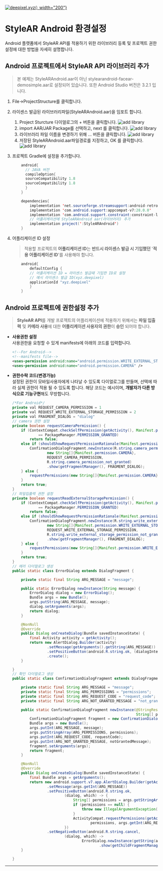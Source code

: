 [![deepixel.xyz](./img/Deepixel_logo.PNG){: width="200"}](https://deepixel.azurewebsites.net/)

# StyleAR Android 환경설정

Android 플랫폼에서 StyleAR API를 적용하기 위한 라이브러리 등록 및 프로젝트 권한 설정에 대한 방법을 자세히 설명합니다.

## Android 프로젝트에서 StyleAR API 라이브러리 추가

> 본 예제는 StyleARAndroid.aar이 아닌 stylearandroid-facear-demosimple.aar로 설정되어 있습니다. 또한 Android Studio 버전은 3.2.1 입니다.

1. File->ProjectStructure를 클릭합니다.
2. 라이센스 발급된 라이브러리파일(StyleARAndroid.aar)을 임포트 합니다.
    1. Project Sturcture 다이얼로그의 +
    버튼을 클릭합니다.
   ![add library](./img/android_studio_add_library_1.png)
    1. import AAR/JAR Package를 선택하고, next 를 클릭합니다. 
   ![add library](./img/android_studio_add_library_2.png)
    1. 라이브러리 파일 이름을 변경하기 위해 ... 버튼을 클릭합니다.
   ![add library](./img/android_studio_add_library_3.png)
    1. 저장된 StyleARAndroid.aar파일경로를 지정하고, OK 를 클릭합니다.
   ![add library](./img/android_studio_add_library_4.png)
3. 프로젝트 Gradle에 설정을 추가합니다.

    ```java
        android{
          // JAVA 버전
          compileOption{
          sourceCompatibility 1.8
          sourceCompatibility 1.8
          }
        }

        dependencies{
            implementation 'net.sourceforge.streamsupport:android-retrofuture:1.7.0'
            implementation 'com.android.support:appcompat-v7:28.0.0'
            implementation 'com.android.support.constraint:constraint-layout:1.1.3'
            // 어플리케이션에 StyleARAndroid aar(라이브러리) 추가
            implementation project(':StyleARAndroid')
        }
    ```

4. 어플리케이션 ID 설정
    > 적용할 프로젝트의 **어플리케이션 ID**는 **반드시 라이센스 발급 시 기입했던** '**적용 어플리케이션 ID**'를 사용해야 합니다.

    ```java
        android{
            defaultConfig {
            // 어플리케이션 ID = 라이센스 발급때 기입한 ID로 설정
            // 예시 라이센스 발급 ID(xyz.deepixel)
            applicationId "xyz.deepixel"
            }
        }
    ```

## Android 프로젝트에 권한설정 추가

> **StyleAR API**를 개발 프로젝트의 어플리케이션에 적용하기 위해서는 **파일 입출력** 및 **카메라 사용**에 대한 **어플리케이션 사용자의 권한**이 **승인** 되어야 합니다.

- **사용권한 설정**  
    사용권한을 요청할 수 있게 manifests에 아래의 코드를 입력합니다.

    ```xml
    <!--For Android-->
    <!--manifests file-->
    <uses-permission android:name="android.permission.WRITE_EXTERNAL_STORAGE" />
    <uses-permission android:name="android.permission.CAMERA" />
    ```

- **권한수락 코드(변경가능)**  
    설정된 권한이 모바일사용자에게 나타날 수 있도록 다이얼로그를 만들며, 선택에 따라 실제 권한이 적용 될 수 있도록 합니다. 해당 코드는 예시이며, **개발자가 다른 방식으로 기능구현**해도 무방합니다.

    ```java
    /*For Android*/
    private val REQUEST_CAMERA_PERMISSION = 1
    private val REQUEST_WRITE_EXTERNAL_STORAGE_PERMISSION = 2
    private val FRAGMENT_DIALOG = "dialog"
    // camera 권한 설정
    private boolean requestCameraPermission() {
        if (ContextCompat.checkSelfPermission(getActivity(), Manifest.permission.CAMERA)
                == PackageManager.PERMISSION_GRANTED)
            return false;
        else if (shouldShowRequestPermissionRationale(Manifest.permission.CAMERA)) {
            ConfirmationDialogFragment.newInstance(R.string.camera_permission_confirmation,
                    new String[]{Manifest.permission.CAMERA},
                    REQUEST_CAMERA_PERMISSION,
                    R.string.camera_permission_not_granted)
                    .show(getFragmentManager(), FRAGMENT_DIALOG);
        } else {
            requestPermissions(new String[]{Manifest.permission.CAMERA}, REQUEST_CAMERA_PERMISSION);
        }
        return true;
    }
    // 파일입출력 권한 설정
    private boolean requestReadExternalStoragePermission() {
        if (ContextCompat.checkSelfPermission(getActivity(), Manifest.permission.WRITE_EXTERNAL_STORAGE)
                == PackageManager.PERMISSION_GRANTED)
            return false;
        else if (shouldShowRequestPermissionRationale(Manifest.permission.WRITE_EXTERNAL_STORAGE)) {
            ConfirmationDialogFragment.newInstance(R.string.write_external_storage_permission_confirmation,
                    new String[]{Manifest.permission.WRITE_EXTERNAL_STORAGE},
                    REQUEST_WRITE_EXTERNAL_STORAGE_PERMISSION,
                    R.string.write_external_storage_permission_not_granted)
                    .show(getFragmentManager(), FRAGMENT_DIALOG);
        } else {
            requestPermissions(new String[]{Manifest.permission.WRITE_EXTERNAL_STORAGE}, REQUEST_WRITE_EXTERNAL_STORAGE_PERMISSION);
        }
        return true;
    }
    // 에러 다이얼로그 생성
    public static class ErrorDialog extends DialogFragment {

        private static final String ARG_MESSAGE = "message";

        public static ErrorDialog newInstance(String message) {
            ErrorDialog dialog = new ErrorDialog();
            Bundle args = new Bundle();
            args.putString(ARG_MESSAGE, message);
            dialog.setArguments(args);
            return dialog;
        }

        @NonNull
        @Override
        public Dialog onCreateDialog(Bundle savedInstanceState) {
            final Activity activity = getActivity();
            return new AlertDialog.Builder(activity)
                    .setMessage(getArguments().getString(ARG_MESSAGE))
                    .setPositiveButton(android.R.string.ok, (dialogInterface, i) -> activity.finish())
                    .create();
        }

    }
    // 확인 다이얼로그 생성
    public static class ConfirmationDialogFragment extends DialogFragment {

        private static final String ARG_MESSAGE = "message";
        private static final String ARG_PERMISSIONS = "permissions";
        private static final String ARG_REQUEST_CODE = "request_code";
        private static final String ARG_NOT_GRANTED_MESSAGE = "not_granted_message";

        public static ConfirmationDialogFragment newInstance(@StringRes int message,
                                                             String[] permissions, int requestCode, @StringRes int notGrantedMessage) {
            ConfirmationDialogFragment fragment = new ConfirmationDialogFragment();
            Bundle args = new Bundle();
            args.putInt(ARG_MESSAGE, message);
            args.putStringArray(ARG_PERMISSIONS, permissions);
            args.putInt(ARG_REQUEST_CODE, requestCode);
            args.putInt(ARG_NOT_GRANTED_MESSAGE, notGrantedMessage);
            fragment.setArguments(args);
            return fragment;
        }

        @NonNull
        @Override
        public Dialog onCreateDialog(Bundle savedInstanceState) {
            final Bundle args = getArguments();
            return new android.support.v7.app.AlertDialog.Builder(getActivity())
                    .setMessage(args.getInt(ARG_MESSAGE))
                    .setPositiveButton(android.R.string.ok,
                            (dialog, which) -> {
                                String[] permissions = args.getStringArray(ARG_PERMISSIONS);
                                if (permissions == null) {
                                    throw new IllegalArgumentException();
                                }
                                ActivityCompat.requestPermissions(getActivity(),
                                        permissions, args.getInt(ARG_REQUEST_CODE));
                            })
                    .setNegativeButton(android.R.string.cancel,
                            (dialog, which) ->
                                    ErrorDialog.newInstance(getString(args.getInt(ARG_NOT_GRANTED_MESSAGE)))
                                            .show(getChildFragmentManager(), FRAGMENT_DIALOG)).create();
        }

    }
    ```

***
